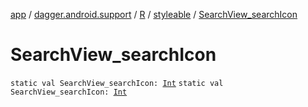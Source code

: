 [app](../../../index.md) / [dagger.android.support](../../index.md) / [R](../index.md) / [styleable](index.md) / [SearchView_searchIcon](./-search-view_search-icon.md)

# SearchView_searchIcon

`static val SearchView_searchIcon: `[`Int`](https://kotlinlang.org/api/latest/jvm/stdlib/kotlin/-int/index.html)
`static val SearchView_searchIcon: `[`Int`](https://kotlinlang.org/api/latest/jvm/stdlib/kotlin/-int/index.html)